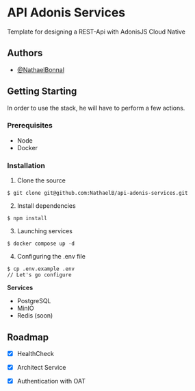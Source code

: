 
# API Adonis Services

Template for designing a REST-Api with AdonisJS Cloud Native


## Authors

- [@NathaelBonnal](https://www.github.com/nathaelb)


## Getting Starting

In order to use the stack, he will have to perform a few actions.

### Prerequisites
- Node
- Docker

### Installation

1. Clone the source
```
$ git clone git@github.com:NathaelB/api-adonis-services.git
```

2. Install dependencies
```
$ npm install
```

3. Launching services
```
$ docker compose up -d
```

4. Configuring the .env file
```
$ cp .env.example .env
// Let's go configure
```

**Services**
- PostgreSQL
- MinIO
- Redis (soon)





## Roadmap

- [x] HealthCheck
- [x] Architect Service
- [x] Authentication with OAT

